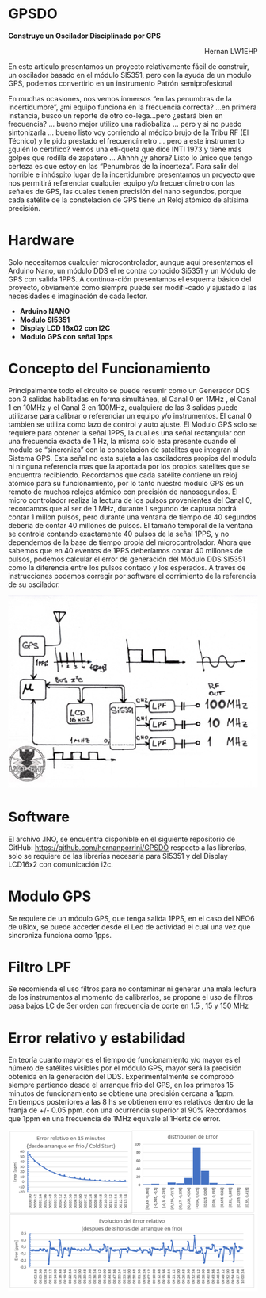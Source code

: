 # GPSDO
**Construye un Oscilador Disciplinado por GPS**

<p align="right">
Hernan LW1EHP
</p>

En este articulo presentamos un proyecto relativamente fácil de construir, un oscilador basado en el módulo SI5351, pero con la ayuda de un modulo GPS, podemos convertirlo en un instrumento Patrón semiprofesional 

En muchas ocasiones, nos vemos inmersos “en las penumbras de la incertidumbre”, ¿mi equipo funciona en la frecuencia correcta? ...en primera instancia, busco un reporte de otro co-lega…pero ¿estará bien en frecuencia? ... bueno mejor utilizo una radiobaliza … pero y si no puedo sintonizarla … bueno listo voy corriendo al médico brujo de la Tribu RF (El Técnico) y le pido prestado el frecuencímetro ... pero a este instrumento ¿quién lo certifico? vemos una eti-queta que dice INTI 1973 y tiene más golpes que rodilla de zapatero ... Ahhhh ¿y ahora? Listo lo único que tengo certeza es que estoy en las “Penumbras de la incerteza”.
Para salir del horrible e inhóspito lugar de la incertidumbre presentamos un proyecto que nos permitirá referenciar cualquier equipo y/o frecuencímetro con las señales de GPS, las cuales tienen precisión del nano segundos, porque cada satélite de la constelación de GPS tiene un Reloj atómico de altísima precisión. 

# Hardware
Solo necesitamos cualquier microcontrolador, aunque aquí presentamos el Arduino Nano, un módulo DDS el re contra conocido Si5351 y un Módulo de GPS con salida 1PPS. A continua-ción presentamos el esquema básico del proyecto, obviamente como siempre puede ser modifi-cado y ajustado a las necesidades e imaginación de cada lector.
- **Arduino NANO**
- **Modulo SI5351**
- **Display LCD 16x02 con I2C**
- **Modulo GPS con señal 1pps**

# Concepto del Funcionamiento
Principalmente todo el circuito se puede resumir como un Generador DDS con 3 salidas habilitadas en forma simultánea, el Canal 0 en 1MHz , el Canal 1 en 10MHz y el Canal 3 en 100MHz, cualquiera de las 3 salidas puede utilizarse para calibrar o referenciar un equipo y/o instrumentos. El canal 0 también se utiliza como lazo de control y auto ajuste.
El Modulo GPS solo se requiere para obtener la señal 1PPS, la cual es una señal rectangular con una frecuencia exacta de 1 Hz, la misma solo esta presente cuando el modulo se “sincroniza” con la constelación de satélites que integran al Sistema GPS. Esta señal no esta sujeta a las osciladores propios del modulo ni ninguna referencia mas que la aportada por los propios satélites que se encuentra recibiendo. Recordamos que cada satélite contiene un reloj atómico para su funcionamiento, por lo tanto nuestro modulo GPS es un remoto de muchos relojes atómico con precisión de nanosegundos.
El micro controlador realiza la lectura de los pulsos provenientes del Canal 0, recordamos que al ser de 1 MHz, durante 1 segundo de captura podrá contar 1 millon pulsos, pero durante una ventana de tiempo de 40 segundos debería de contar 40 millones de pulsos. El tamaño temporal de la ventana se controla contando exactamente 40 pulsos de la señal 1PPS, y no dependemos de la base de tiempo propia del microcontrolador.
Ahora que sabemos que en 40 eventos de 1PPS deberíamos contar 40 millones de pulsos, podemos calcular el error de generación del Módulo DDS SI5351 como la diferencia entre los pulsos contado y los esperados. A través de instrucciones podemos corregir por software el corrimiento de la referencia de su oscilador.

<p align="center">
<img src="EU1_000483.jpg" width="700">
</p>

# Software
El archivo .INO, se encuentra disponible en el siguiente repositorio de GitHub:
https://github.com/hernanporrini/GPSDO respecto a las librerías, solo se requiere de las librerías necesaria para SI5351 y del Display LCD16x2 con comunicación i2c.

# Modulo GPS
Se requiere de un módulo GPS, que tenga salida 1PPS, en el caso del NEO6 de uBlox, se puede acceder desde el Led de actividad el cual una vez que sincroniza funciona como 1pps.

# Filtro LPF
Se recomienda el uso filtros para no contaminar ni generar una mala lectura de los instrumentos al momento de calibrarlos, se propone el uso de filtros pasa bajos LC de 3er orden con frecuencia de corte en 1.5 , 15 y 150 MHz

# Error relativo y estabilidad
En teoría cuanto mayor es el tiempo de funcionamiento y/o mayor es el número de satélites visibles por el módulo GPS, mayor será la precisión obtenida en la generación del DDS. Experimentalmente se comprobó siempre partiendo desde el arranque frio del GPS, en los primeros 15 minutos de funcionamiento se obtiene una precisión cercana a 1ppm.  
En tiempos posteriores a las 8 hs se obtienen errores relativos dentro de la franja de
+/- 0.05 ppm. con una ocurrencia superior al 90%
Recordamos que 1ppm en una frecuencia de 1MHz equivale al 1Hertz de error.

<p align="center">
<img src="EU1_000463.jpg" width="700">
</p>
